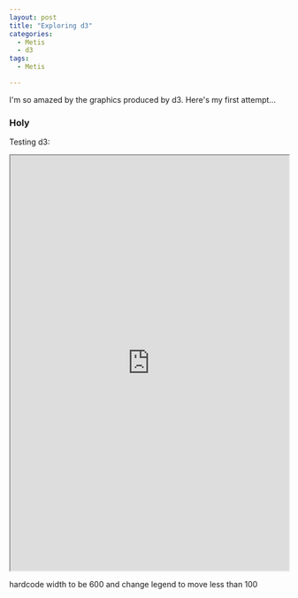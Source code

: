 ```yaml
---
layout: post
title: "Exploring d3"
categories:
  - Metis
  - d3
tags:
  - Metis

---
```

I'm so amazed by the graphics produced by d3. Here's my first attempt...

### Holy
Testing d3:

<iframe src="https://rawgit.com/liltong97/1d5fbba13346bfba0d57733941731bc0/raw/299c54a1bca124f875af92812299185695abe8ce/index.html" width="100%" height ="750px" marginwidth="0" marginheight="0" scrolling="no" class="d3_map"></iframe>

hardcode width to be 600 and change legend to move less than 100


